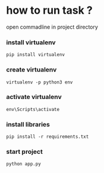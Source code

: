 # how to run task ?

open commadline in project directory

### install virtualenv
```pip install virtualenv```

### create virtualenv
```virtualenv -p python3 env```

### activate virtualenv
```env\Scripts\activate```

### install libraries
```pip install -r requirements.txt```

### start project
```python app.py```
